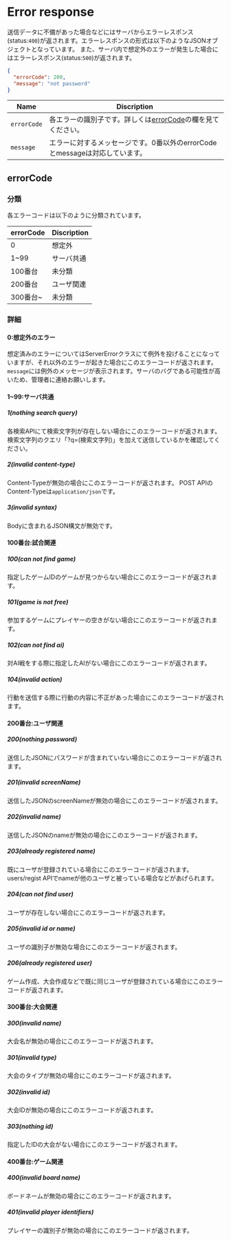 # Error response

送信データに不備があった場合などにはサーバからエラーレスポンス(status:`400`)が返されます。エラーレスポンスの形式は以下のようなJSONオブジェクトとなっています。
また、サーバ内で想定外のエラーが発生した場合にはエラーレスポンス(status:`500`)が返されます。

```JSON
{
  "errorCode": 200,
  "message": "not password"
}
```

| Name        | Discription                                      |
| ----------- | ------------------------------------------------ |
| `errorCode` | 各エラーの識別子です。詳しくは[errorCode](#errorCode)の欄を見てください。 |
| `message`   | エラーに対するメッセージです。0番以外のerrorCodeとmessageは対応しています。   |

## errorCode

### 分類

各エラーコードは以下のように分類されています。

| errorCode | Discription |
| --------- | ----------- |
| 0         | 想定外         |
| 1~99      | サーバ共通       |
| 100番台     | 未分類         |
| 200番台     | ユーザ関連       |
| 300番台~    | 未分類         |

### 詳細

#### 0:想定外のエラー

想定済みのエラーについてはServerErrorクラスにて例外を投げることになっていますが、それ以外のエラーが起きた場合にこのエラーコードが返されます。
`message`には例外のメッセージが表示されます。サーバのバグである可能性が高いため、管理者に連絡お願いします。

#### 1~99:サーバ共通

##### 1(nothing search query)

各検索APIにて検索文字列が存在しない場合にこのエラーコードが返されます。 検索文字列のクエリ「?q=(検索文字列)」を加えて送信しているかを確認してください。

##### 2(invalid content-type)

Content-Typeが無効の場合にこのエラーコードが返されます。 POST APIのContent-Typeは`application/json`です。

##### 3(invalid syntax)

Bodyに含まれるJSON構文が無効です。

#### 100番台:試合関連

##### 100(can not find game)

指定したゲームIDのゲームが見つからない場合にこのエラーコードが返されます。

##### 101(game is not free)

参加するゲームにプレイヤーの空きがない場合にこのエラーコードが返されます。

##### 102(can not find ai)

対AI戦をする際に指定したAIがない場合にこのエラーコードが返されます。

##### 104(invalid action)

行動を送信する際に行動の内容に不正があった場合にこのエラーコードが返されます。

#### 200番台:ユーザ関連

##### 200(nothing password)

送信したJSONにパスワードが含まれていない場合にこのエラーコードが返されます。

##### 201(invalid screenName)

送信したJSONのscreenNameが無効の場合にこのエラーコードが返されます。

##### 202(invalid name)

送信したJSONのnameが無効の場合にこのエラーコードが返されます。

##### 203(already registered name)

既にユーザが登録されている場合にこのエラーコードが返されます。 users/regist APIでnameが他のユーザと被っている場合などがあげられます。

##### 204(can not find user)

ユーザが存在しない場合にこのエラーコードが返されます。

##### 205(invalid id or name)

ユーザの識別子が無効な場合にこのエラーコードが返されます。

##### 206(already registered user)

ゲーム作成、大会作成などで既に同じユーザが登録されている場合にこのエラーコードが返されます。

#### 300番台:大会関連

##### 300(invalid name)

大会名が無効の場合にこのエラーコードが返されます。

##### 301(invalid type)

大会のタイプが無効の場合にこのエラーコードが返されます。

##### 302(invalid id)

大会IDが無効の場合にこのエラーコードが返されます。

##### 303(nothing id)

指定したIDの大会がない場合にこのエラーコードが返されます。

#### 400番台:ゲーム関連

##### 400(invalid board name)

ボードネームが無効の場合にこのエラーコードが返されます。

##### 401(invalid player identifiers)

プレイヤーの識別子が無効の場合にこのエラーコードが返されます。
